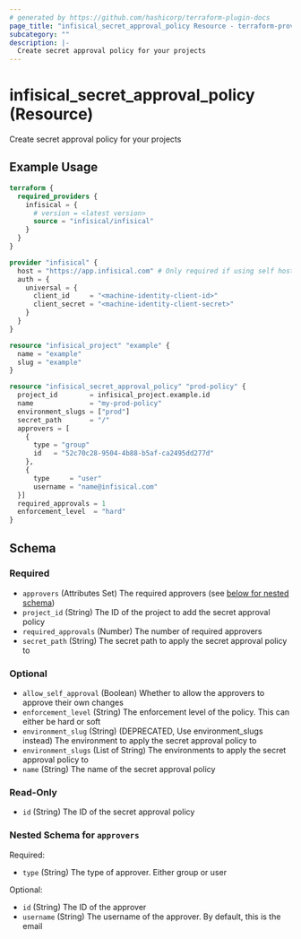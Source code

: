 ```yaml
---
# generated by https://github.com/hashicorp/terraform-plugin-docs
page_title: "infisical_secret_approval_policy Resource - terraform-provider-infisical"
subcategory: ""
description: |-
  Create secret approval policy for your projects
---
```


# infisical_secret_approval_policy (Resource)

Create secret approval policy for your projects

## Example Usage

```terraform
terraform {
  required_providers {
    infisical = {
      # version = <latest version>
      source = "infisical/infisical"
    }
  }
}

provider "infisical" {
  host = "https://app.infisical.com" # Only required if using self hosted instance of Infisical, default is https://app.infisical.com
  auth = {
    universal = {
      client_id     = "<machine-identity-client-id>"
      client_secret = "<machine-identity-client-secret>"
    }
  }
}

resource "infisical_project" "example" {
  name = "example"
  slug = "example"
}

resource "infisical_secret_approval_policy" "prod-policy" {
  project_id        = infisical_project.example.id
  name              = "my-prod-policy"
  environment_slugs = ["prod"]
  secret_path       = "/"
  approvers = [
    {
      type = "group"
      id   = "52c70c28-9504-4b88-b5af-ca2495dd277d"
    },
    {
      type     = "user"
      username = "name@infisical.com"
  }]
  required_approvals = 1
  enforcement_level  = "hard"
}
```

<!-- schema generated by tfplugindocs -->
## Schema

### Required

- `approvers` (Attributes Set) The required approvers (see [below for nested schema](#nestedatt--approvers))
- `project_id` (String) The ID of the project to add the secret approval policy
- `required_approvals` (Number) The number of required approvers
- `secret_path` (String) The secret path to apply the secret approval policy to

### Optional

- `allow_self_approval` (Boolean) Whether to allow the  approvers to approve their own changes
- `enforcement_level` (String) The enforcement level of the policy. This can either be hard or soft
- `environment_slug` (String) (DEPRECATED, Use environment_slugs instead) The environment to apply the secret approval policy to
- `environment_slugs` (List of String) The environments to apply the secret approval policy to
- `name` (String) The name of the secret approval policy

### Read-Only

- `id` (String) The ID of the secret approval policy

<a id="nestedatt--approvers"></a>
### Nested Schema for `approvers`

Required:

- `type` (String) The type of approver. Either group or user

Optional:

- `id` (String) The ID of the approver
- `username` (String) The username of the approver. By default, this is the email

